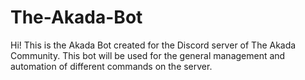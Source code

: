 # The-Akada-Bot
Hi! This is the Akada Bot created for the Discord server of The Akada Community. This bot will be used for the general management and automation of different commands on the server.

